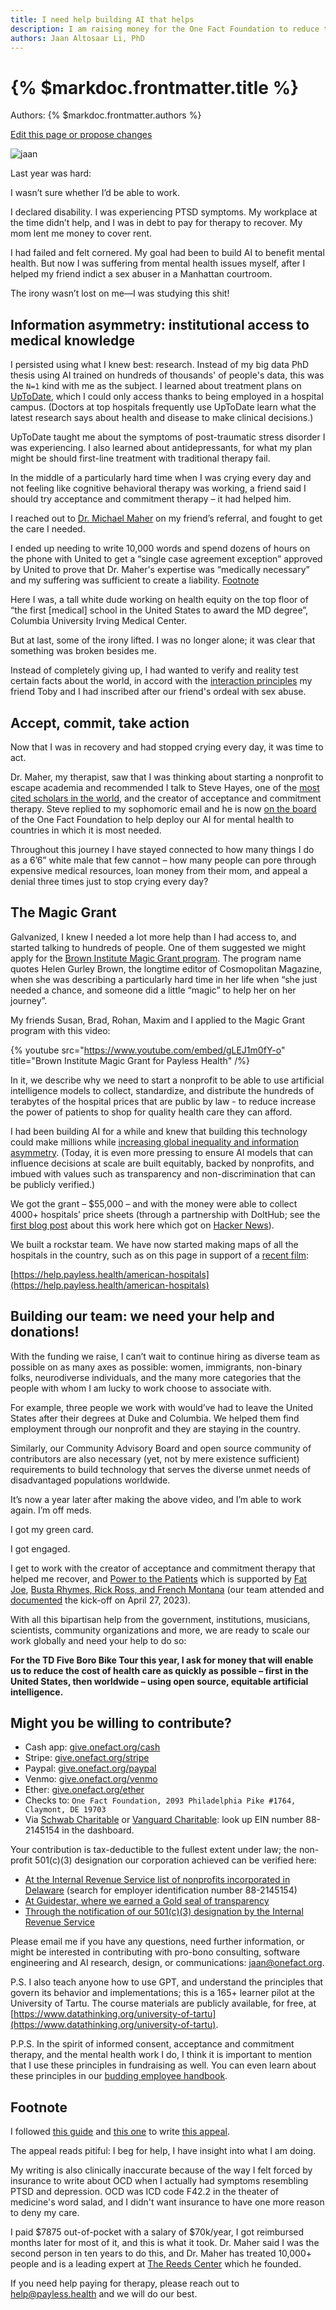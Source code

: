 ```yaml
---
title: I need help building AI that helps
description: I am raising money for the One Fact Foundation to reduce the price of health care using open source AI.
authors: Jaan Altosaar Li, PhD
---
```


# {% $markdoc.frontmatter.title %}

Authors: {% $markdoc.frontmatter.authors %}

[Edit this page or propose changes](https://github.com/onefact/onefact.org/edit/main/pages/five-boro-bike-tour/jaan.md)

![jaan](/images/five-boro-bike-tour/jaan.jpg)

Last year was hard: 

I wasn’t sure whether I’d be able to work. 

I declared disability. I was experiencing PTSD symptoms. My workplace at the time didn’t help, and I was in debt to pay for therapy to recover. My mom lent me money to cover rent.

I had failed and felt cornered. My goal had been to build AI to benefit mental health. But now I was suffering from mental health issues myself, after I helped my friend indict a sex abuser in a Manhattan courtroom.

The irony wasn’t lost on me—I was studying this shit! 

## Information asymmetry: institutional access to medical knowledge

I persisted using what I knew best: research. Instead of my big data PhD thesis using AI trained on hundreds of thousands' of people's data, this was the `N=1` kind with me as the subject. I learned about treatment plans on [UpToDate](https://www.uptodate.com/contents/unipolar-major-depression-in-adults-choosing-initial-treatment), which I could only access thanks to being employed in a hospital campus. (Doctors at top hospitals frequently use UpToDate learn what the latest research says about health and disease to make clinical decisions.)

UpToDate taught me about the symptoms of post-traumatic stress disorder I was experiencing. I also learned about antidepressants, for what my plan might be should first-line treatment with traditional therapy fail. 

In the middle of a particularly hard time when I was crying every day and not feeling like cognitive behavioral therapy was working, a friend said I should try acceptance and commitment therapy – it had helped him. 

I reached out to [Dr. Michael Maher](https://thereedscenter.com/who-we-are/) on my friend’s referral, and fought to get the care I needed. 

I ended up needing to write 10,000 words and spend dozens of hours on the phone with United to get a “single case agreement exception” approved by United to prove that Dr. Maher's expertise was “medically necessary” and my suffering was sufficient to create a liability. [Footnote](#footnote)

Here I was, a tall white dude working on health equity on the top floor of “the first [medical] school in the United States to award the MD degree”, Columbia University Irving Medical Center. 

But at last, some of the irony lifted. I was no longer alone; it was clear that something was broken besides me. 

Instead of completely giving up, I had wanted to verify and reality test certain facts about the world, in accord with the [interaction principles](interactionprinciples.org) my friend Toby and I had inscribed after our friend's ordeal with sex abuse. 

## Accept, commit, take action

Now that I was in recovery and had stopped crying every day, it was time to act.

Dr. Maher, my therapist, saw that I was thinking about starting a nonprofit to escape academia and recommended I talk to Steve Hayes, one of the [most cited scholars in the world](https://en.wikipedia.org/wiki/Steven_C._Hayes), and the creator of acceptance and commitment therapy. Steve replied to my sophomoric email and he is now [on the board](https://www.onefact.org/team) of the One Fact Foundation to help deploy our AI for mental health to countries in which it is most needed.

Throughout this journey I have stayed connected to how many things I do as a 6’6” white male that few cannot – how many people can pore through expensive medical resources, loan money from their mom, and appeal a denial three times just to stop crying every day?

## The Magic Grant

Galvanized, I knew I needed a lot more help than I had access to, and started talking to hundreds of people. One of them suggested we might apply for the [Brown Institute Magic Grant program](https://brown.columbia.edu/propose/). The program name quotes Helen Gurley Brown, the longtime editor of Cosmopolitan Magazine, when she was describing a particularly hard time in her life when “she just needed a chance, and someone did a little “magic” to help her on her journey”. 

My friends Susan, Brad, Rohan, Maxim and I applied to the Magic Grant program with this video:

{% youtube 
   src="https://www.youtube.com/embed/gLEJ1m0fY-o"
   title="Brown Institute Magic Grant for Payless Health"
/%}

In it, we describe why we need to start a nonprofit to be able to use artificial intelligence models to collect, standardize, and distribute the hundreds of terabytes of the hospital prices that are public by law - to reduce increase the power of patients to shop for quality health care they can afford. 

I had been building AI for a while and knew that building this technology could make millions while [increasing global inequality and information asymmetry](https://jaan.io/my-friend-radicalized-this-made-me-rethink-how-i-build-AI/). (Today, it is even more pressing to ensure AI models that can influence decisions at scale are built equitably, backed by nonprofits, and imbued with values such as transparency and non-discrimination that can be publicly verified.)

We got the grant – $55,000 – and with the money were able to collect 4000+ hospitals’ price sheets (through a partnership with DoltHub; see the [first blog post](https://www.dolthub.com/blog/2022-12-02-open-source-hospital-price-transparency/) about this work here which got on [Hacker News](https://news.ycombinator.com/item?id=33882506)).

We built a rockstar team. We have now started making maps of all the hospitals in the country, such as on this page in support of a [recent film](https://www.youtube.com/watch?v=DqUs1GUgHB4): 

[https://help.payless.health/american-hospitals](https://help.payless.health/american-hospitals) 

## Building our team: we need your help and donations!

With the funding we raise, I can’t wait to continue hiring as diverse team as possible on as many axes as possible: women, immigrants, non-binary folks, neurodiverse individuals, and the many more categories that the people with whom I am lucky to work choose to associate with. 

For example, three people we work with would’ve had to leave the United States after their degrees at Duke and Columbia. We helped them find employment through our nonprofit and they are staying in the country. 

Similarly, our Community Advisory Board and open source community of contributors are also necessary (yet, not by mere existence sufficient) requirements to build technology that serves the diverse unmet needs of disadvantaged populations worldwide. 

It’s now a year later after making the above video, and I’m able to work again. I’m off meds.

I got my green card.

I got engaged. 

I get to work with the creator of acceptance and commitment therapy that helped me recover, and [Power to the Patients](powertothepatients.org) which is supported by [Fat Joe](https://www.youtube.com/watch?v=Ede6FDFrO0Y), [Busta Rhymes, Rick Ross, and French Montana](https://www.billboard.com/music/music-news/fat-joe-health-care-rights-capitol-hill-1235316356/) (our team attended and [documented](https://www.onefact.org/powertothepatients) the kick-off on April 27, 2023). 

With all this bipartisan help from the government, institutions, musicians, scientists, community organizations and more, we are ready to scale our work globally and need your help to do so:

**For the TD Five Boro Bike Tour this year, I ask for money that will enable us to reduce the cost of health care as quickly as possible – first in the United States, then worldwide – using open source, equitable artificial intelligence.**

## Might you be willing to contribute? 

* Cash app: [give.onefact.org/cash](https://give.onefact.org/cash)
* Stripe: [give.onefact.org/stripe](https://give.onefact.org/stripe)
* Paypal: [give.onefact.org/paypal](https://give.onefact.org/paypal)
* Venmo: [give.onefact.org/venmo](https://give.onefact.org/venmo)
* Ether: [give.onefact.org/ether](https://give.onefact.org/ether)
* Checks to: `One Fact Foundation, 2093 Philadelphia Pike #1764, Claymont, DE 19703`
* Via [Schwab Charitable](schwabcharitable.org) or [Vanguard Charitable](vanguardcharitable.org): look up EIN number 88-2145154 in the dashboard.

Your contribution is tax-deductible to the fullest extent under law; the non-profit 501(c)(3) designation our corporation achieved can be verified here:
- [At the Internal Revenue Service list of nonprofits incorporated in Delaware](https://www.irs.gov/pub/irs-soi/eo_de.csv) (search for employer identification number 88-2145154)
- [At Guidestar, where we earned a Gold seal of transparency](https://www.guidestar.org/profile/88-2145154)
- [Through the notification of our 501(c)(3) designation by the Internal Revenue Service](https://www.onefact.org/internal-revenue-service_501c3_designation.pdf)

Please email me if you have any questions, need further information, or might be interested in contributing with pro-bono consulting, software engineering and AI research, design, or communications: [jaan@onefact.org](mailto:jaan@onefact.org). 

P.S. I also teach anyone how to use GPT, and understand the principles that govern its behavior and implementations; this is a 165+ learner pilot at the University of Tartu. The course materials are publicly available, for free, at [https://www.datathinking.org/university-of-tartu](https://www.datathinking.org/university-of-tartu). 

P.P.S. In the spirit of informed consent, acceptance and commitment therapy, and the mental health work I do, I think it is important to mention that I use these principles in fundraising as well. You can even learn about these principles in our [budding employee handbook](https://help.onefact.org/once-upon).

## Footnote 

I followed [this guide](https://www.kcanxiety.com/media/documents/Penzel_FightForYourRights.pdf) and [this one](https://bit.ly/single-case-agreements) to write [this appeal](https://www.jaan.li/altosaar-single-case-agreement-second-appeal-redacted.pdf).

The appeal reads pitiful: I beg for help, I have insight into what I am doing. 

My writing is also clinically inaccurate because of the way I felt forced by insurance to write about OCD when I actually had symptoms resembling PTSD and depression. OCD was ICD code F42.2 in the theater of medicine's word salad, and I didn't want insurance to have one more reason to deny my care. 

I paid $7875 out-of-pocket with a salary of $70k/year, I got reimbursed months later for most of it, and this is what it took. Dr. Maher said I was the second person in ten years to do this, and Dr. Maher has treated 10,000+ people and is a leading expert at [The Reeds Center](https://thereedscenter.com/) which he founded.

If you need help paying for therapy, please reach out to [help@payless.health](mailto:help@payless.health) and we will do our best.

